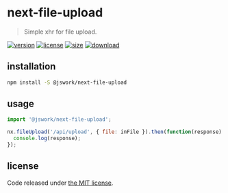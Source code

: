 # next-file-upload
> Simple xhr for file upload.

[![version][version-image]][version-url]
[![license][license-image]][license-url]
[![size][size-image]][size-url]
[![download][download-image]][download-url]

## installation
```bash
npm install -S @jswork/next-file-upload
```

## usage
```js
import '@jswork/next-file-upload';

nx.fileUpload('/api/upload', { file: inFile }).then(function(response) {
  console.log(response);
});
```

## license
Code released under [the MIT license](https://github.com/afeiship/next-file-upload/blob/master/LICENSE.txt).

[version-image]: https://img.shields.io/npm/v/@jswork/next-file-upload
[version-url]: https://npmjs.org/package/@jswork/next-file-upload

[license-image]: https://img.shields.io/npm/l/@jswork/next-file-upload
[license-url]: https://github.com/afeiship/next-file-upload/blob/master/LICENSE.txt

[size-image]: https://img.shields.io/bundlephobia/minzip/@jswork/next-file-upload
[size-url]: https://github.com/afeiship/next-file-upload/blob/master/dist/next-file-upload.min.js

[download-image]: https://img.shields.io/npm/dm/@jswork/next-file-upload
[download-url]: https://www.npmjs.com/package/@jswork/next-file-upload
